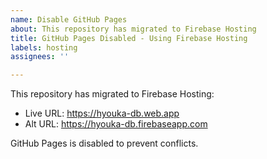 ```yaml
---
name: Disable GitHub Pages
about: This repository has migrated to Firebase Hosting
title: GitHub Pages Disabled - Using Firebase Hosting
labels: hosting
assignees: ''

---
```


This repository has migrated to Firebase Hosting:
- Live URL: https://hyouka-db.web.app
- Alt URL: https://hyouka-db.firebaseapp.com

GitHub Pages is disabled to prevent conflicts.